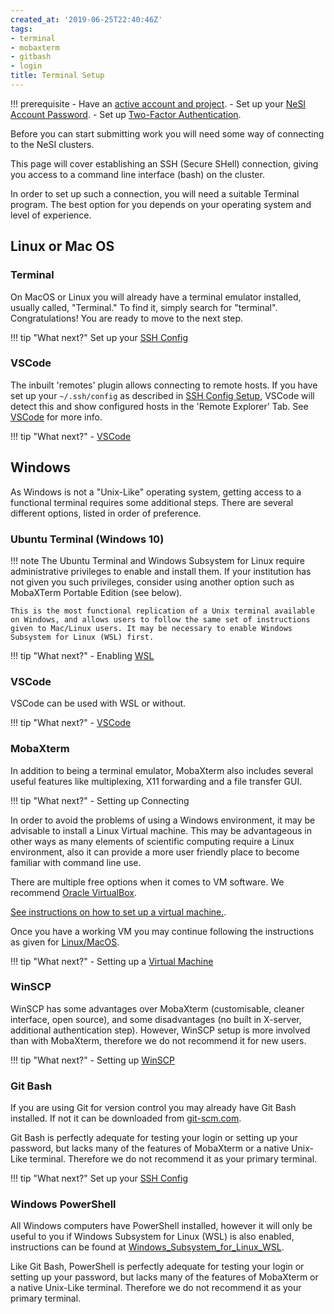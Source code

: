```yaml
---
created_at: '2019-06-25T22:40:46Z'
tags:
- terminal
- mobaxterm
- gitbash
- login
title: Terminal Setup
---
```


!!! prerequisite
    -  Have an [active account and project](../Connecting/Creating_a_NeSI_Account_Profile.md).
    -  Set up your [NeSI Account Password](../Connecting/Setting_Up_and_Resetting_Your_Password.md).
    -  Set up [Two-Factor Authentication](../Connecting/Setting_Up_Two_Factor_Authentication.md).

Before you can start submitting work you will need some way of
connecting to the NeSI clusters.

This page will cover establishing an SSH (Secure SHell) connection, giving
you access to a command line interface (bash) on the cluster.

In order to set up such a connection, you will need a suitable Terminal program.
The best option for you depends on your operating system and level of experience.

## Linux or Mac OS

### Terminal

On MacOS or Linux you will already have a terminal emulator
installed, usually called, "Terminal." To find it, simply search for
"terminal".  
Congratulations! You are ready to move to the next step.

!!! tip "What next?"
    Set up your [SSH Config](SSH_Config_Setup.md)

### VSCode

The inbuilt 'remotes' plugin allows connecting to remote hosts.
If you have set up your `~/.ssh/config` as described in [SSH Config Setup](SSH_Config_Setup.md),
VSCode will detect this and show configured hosts in the 'Remote Explorer' Tab. See [VSCode](VSCode.md#setup) for more info.

!!! tip "What next?"
    - [VSCode](VSCode.md#setup)

## Windows

As Windows is not a "Unix-Like" operating system, getting access to a
functional terminal requires some additional steps. There are several
different options, listed in order of preference.

### Ubuntu Terminal (Windows 10)

!!! note
    The Ubuntu Terminal and Windows Subsystem for Linux require
    administrative privileges to enable and install them. If your
    institution has not given you such privileges, consider using
    another option such as MobaXTerm Portable Edition (see below).

    This is the most functional replication of a Unix terminal available
    on Windows, and allows users to follow the same set of instructions
    given to Mac/Linux users. It may be necessary to enable Windows
    Subsystem for Linux (WSL) first.

!!! tip "What next?"
    -  Enabling
       [WSL](Windows_Subsystem_for_Linux_WSL.md)

### VSCode

VSCode can be used with WSL or without.

!!! tip "What next?"
    - [VSCode](VSCode.md#setup)

### MobaXterm

 In addition to being a terminal emulator, MobaXterm also includes
 several useful features like multiplexing, X11 forwarding and a file
 transfer GUI.

!!! tip "What next?"
    -  Setting up Connecting

In order to avoid the problems of using a Windows environment, it
may be advisable to install a Linux Virtual machine. This may be
advantageous in other ways as many elements of scientific computing
require a Linux environment, also it can provide a more user
friendly place to become familiar with command line use.

There are multiple free options when it comes to VM software. We
recommend [Oracle VirtualBox](https://www.virtualbox.org/wiki/Downloads).

[See instructions on how to set up a virtual machine.](https://blog.storagecraft.com/the-dead-simple-guide-to-installing-a-linux-virtual-machine-on-windows/).

Once you have a working VM you may continue following the
instructions as given for [Linux/MacOS](#linux-or-mac-os).

!!! tip "What next?"
    -  Setting up a
    [Virtual Machine](https://blog.storagecraft.com/the-dead-simple-guide-to-installing-a-linux-virtual-machine-on-windows/)

### WinSCP

WinSCP has some advantages over MobaXterm (customisable, cleaner
interface, open source), and some disadvantages (no built in
X-server, additional authentication step). However, WinSCP setup is
more involved than with MobaXterm, therefore we do not recommend it
for new users.

!!! tip "What next?"
    -  Setting up
       [WinSCP](WinSCP-PuTTY_Setup_Windows.md)

### Git Bash

If you are using Git for version control you may already have Git
Bash installed. If not it can be downloaded
from [git-scm.com](https://git-scm.com/downloads).

Git Bash is perfectly adequate for testing your login or setting up
your password, but lacks many of the features of MobaXterm or a
native Unix-Like terminal. Therefore we do not recommend it as your
primary terminal.

!!! tip "What next?"
    Set up your [SSH Config](SSH_Config_Setup.md)

### Windows PowerShell

All Windows computers have PowerShell installed, however it will
only be useful to you if Windows Subsystem for Linux (WSL) is also
enabled, instructions can be found at
[Windows_Subsystem_for_Linux_WSL](Windows_Subsystem_for_Linux_WSL.md).

Like Git Bash, PowerShell is perfectly adequate for testing your
login or setting up your password, but lacks many of the features of
MobaXterm or a native Unix-Like terminal. Therefore we do not
recommend it as your primary terminal.
